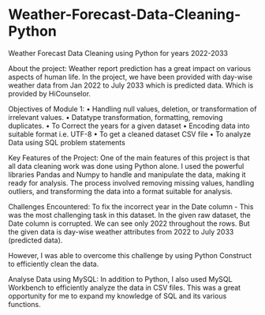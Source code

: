 # Weather-Forecast-Data-Cleaning-Python
Weather Forecast Data Cleaning using Python for years 2022-2033

About the project:
Weather report prediction has a great impact on various aspects of human life. In the project, we have been provided with day-wise weather data from Jan 2022 to July 2033 which is predicted data.
Which is provided by HiCounselor.

Objectives of Module 1:
• Handling null values, deletion, or transformation of irrelevant values.
• Datatype transformation, formatting, removing duplicates.
• To Correct the years for a given dataset
• Encoding data into suitable format i.e. UTF-8
• To get a cleaned dataset CSV file
• To analyze Data using SQL problem statements
 
Key Features of the Project:
One of the main features of this project is that all data cleaning work was done using Python alone. I used the powerful libraries Pandas and Numpy to handle and manipulate the data, making it ready for analysis. The process involved removing missing values, handling outliers, and transforming the data into a format suitable for analysis.
 
Challenges Encountered:
To fix the incorrect year in the Date column - This was the most challenging task in this dataset. In the given raw dataset, the Date column is corrupted. We can see only 2022 throughout the rows. But the given data is day-wise weather attributes from 2022 to July 2033 (predicted data).

However, I was able to overcome this challenge by using Python Construct to efficiently clean the data.
 
Analyse Data using MySQL:
In addition to Python, I also used MySQL Workbench to
efficiently analyze the data in CSV files. This was a great opportunity for me to expand my knowledge of SQL and its various
functions.
